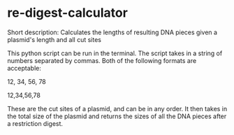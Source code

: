 # re-digest-calculator
Short description: Calculates the lengths of resulting DNA pieces given a plasmid's length and all cut sites


This python script can be run in the terminal. The script takes in a string of numbers
separated by commas. Both of the following formats are acceptable:

12, 34, 56, 78

12,34,56,78

These are the cut sites of a plasmid, and can be in any order.
It then takes in the total size of the plasmid and returns the sizes of all the DNA pieces
after a restriction digest.
